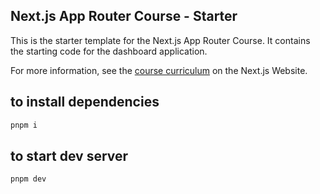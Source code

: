 ## Next.js App Router Course - Starter

This is the starter template for the Next.js App Router Course. It contains the starting code for the dashboard application.

For more information, see the [course curriculum](https://nextjs.org/learn) on the Next.js Website.

## to install dependencies

```bash
pnpm i
```

## to start dev server

```bash
pnpm dev
```